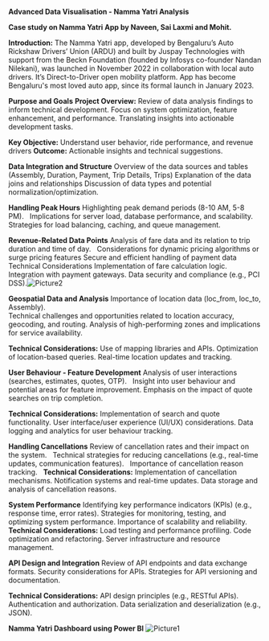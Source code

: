 **Advanced Data Visualisation - Namma Yatri Analysis**

**Case study on Namma Yatri App by Naveen, Sai Laxmi and Mohit.**

**Introduction:**
The Namma Yatri app, developed by Bengaluru’s Auto Rickshaw Drivers’ Union (ARDU) and built by Juspay Technologies with support from the Beckn Foundation (founded by   Infosys co-founder Nandan Nilekani), was launched in November 2022 in collaboration with local auto drivers.
It’s Direct-to-Driver open mobility platform.
App has become Bengaluru's most loved auto app, since its formal launch in January 2023.

**Purpose and Goals**
**Project Overview:**
Review of data analysis findings to inform technical development.
Focus on system optimization, feature enhancement, and performance.
Translating insights into actionable development tasks. 

**Key Objective:** Understand user behavior, ride performance, and revenue drivers
**Outcome:** Actionable insights and technical suggestions.

**Data Integration and Structure**
Overview of the data sources and tables (Assembly, Duration, Payment, Trip Details, Trips)
Explanation of the data joins and relationships
Discussion of data types and potential normalization/optimization.

**Handling Peak Hours**
Highlighting peak demand periods (8-10 AM, 5-8 PM).   
Implications for server load, database performance, and scalability.   
Strategies for load balancing, caching, and queue management.

**Revenue-Related Data Points**
Analysis of fare data and its relation to trip duration and time of day.   
Considerations for dynamic pricing algorithms or surge pricing features
Secure and efficient handling of payment data
Technical Considerations
Implementation of fare calculation logic.
Integration with payment gateways.
Data security and compliance (e.g., PCI DSS).![Picture2](https://github.com/user-attachments/assets/a537bb70-483a-48aa-9a81-1c82797aaf6f)


**Geospatial Data and Analysis**
Importance of location data (loc_from, loc_to, Assembly).    
Technical challenges and opportunities related to location accuracy, geocoding, and routing.
Analysis of high-performing zones and implications for service availability.   

**Technical Considerations:** 
Use of mapping libraries and APIs.
Optimization of location-based queries.
Real-time location updates and tracking.

**User Behaviour - Feature Development**
Analysis of user interactions (searches, estimates, quotes, OTP).   
Insight into user behaviour and potential areas for feature improvement.
Emphasis on the impact of quote searches on trip completion.   

**Technical Considerations:** 
Implementation of search and quote functionality.
User interface/user experience (UI/UX) considerations.
Data logging and analytics for user behaviour tracking.

**Handling Cancellations**
Review of cancellation rates and their impact on the system.   
Technical strategies for reducing cancellations (e.g., real-time updates, communication features).   
Importance of cancellation reason tracking.   
**Technical Considerations:** 
Implementation of cancellation mechanisms.
Notification systems and real-time updates.
Data storage and analysis of cancellation reasons.

**System Performance**
Identifying key performance indicators (KPIs) (e.g., response time, error rates).
Strategies for monitoring, testing, and optimizing system performance.
Importance of scalability and reliability.
**Technical Considerations:**
Load testing and performance profiling.
Code optimization and refactoring.
Server infrastructure and resource management.

**API Design and Integration**
Review of API endpoints and data exchange formats.
Security considerations for APIs.
Strategies for API versioning and documentation.

**Technical Considerations:** 
API design principles (e.g., RESTful APIs).
Authentication and authorization.
Data serialization and deserialization (e.g., JSON).

**Namma Yatri Dashboard using Power BI**
![Picture1](https://github.com/user-attachments/assets/ca08dd93-88e9-4ff3-9f2d-6adeb42e7e89)























